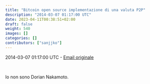 ```yaml
---
title: "Bitcoin open source implementazione di una valuta P2P"
description: "2014-03-07 01:17:00 UTC"
date: 2023-04-11T00:38:51+02:00
draft: false
weight: 540
images: []
categories: []
contributors: ["sanjjko"]
---
```


2014-03-07 01:17:00 UTC - [Email originale](https://p2pfoundation.ning.com/forum/topics/bitcoin-open-source)

<br>

Io non sono Dorian Nakamoto.
